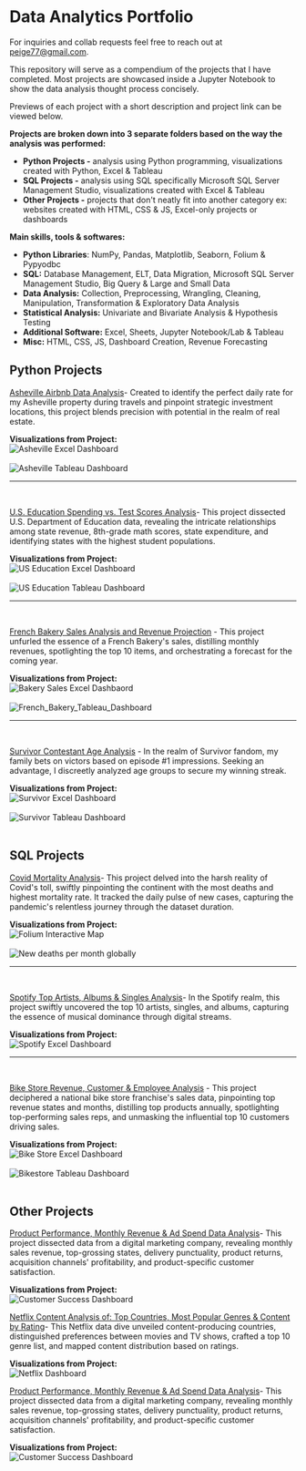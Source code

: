 # Data Analytics Portfolio

For inquiries and collab requests feel free to reach out at peige77@gmail.com.

This repository will serve as a compendium of the projects that I have completed. Most projects are showcased inside a Jupyter Notebook to show the data analysis thought process concisely.

Previews of each project with a short description and project link can be viewed below.

**Projects are broken down into 3 separate folders based on the way the analysis was performed:**
- **Python Projects -**  analysis using Python programming, visualizations created with Python, Excel & Tableau
- **SQL Projects -**  analysis using SQL specifically Microsoft SQL Server Management Studio, visualizations created with Excel & Tableau
- **Other Projects -** projects that don't neatly fit into another category ex: websites created with HTML, CSS & JS, Excel-only projects or dashboards

**Main skills, tools & softwares:**
- **Python Libraries**: NumPy, Pandas, Matplotlib, Seaborn, Folium & Pypyodbc
- **SQL:** Database Management, ELT, Data Migration, Microsoft SQL Server Management Studio, Big Query & Large and Small Data
- **Data Analysis:** Collection, Preprocessing, Wrangling, Cleaning, Manipulation, Transformation & Exploratory Data Analysis
- **Statistical Analysis:** Univariate and Bivariate Analysis & Hypothesis Testing
- **Additional Software:** Excel, Sheets, Jupyter Notebook/Lab & Tableau
- **Misc:** HTML, CSS, JS, Dashboard Creation, Revenue Forecasting

## Python Projects

[Asheville Airbnb Data Analysis](https://github.com/peige07/Analytics-Portfolio/tree/main/Python%20Projects/Asheville%20Airbnb%20Analysis)- Created to identify the perfect daily rate for my Asheville property during travels and pinpoint strategic investment locations, this project blends precision with potential in the realm of real estate.

**Visualizations from Project:**
<br>
![Asheville Excel Dashboard](https://github.com/peige07/Analytics-Portfolio/assets/136380370/03bc9623-8721-490a-8bfd-798a83f001e9)
<br>
<br>
![Asheville Tableau Dashboard](https://github.com/peige07/Analytics-Portfolio/assets/136380370/be776682-21b6-484e-9740-56773f235b97)
<br>
<hr>
<br>

[U.S. Education Spending vs. Test Scores Analysis](https://github.com/peige07/Analytics-Portfolio/tree/main/Python%20Projects/U.S.%20Education%20Spending%20vs.%20Test%20Scores%20Analysis)- This project dissected U.S. Department of Education data, revealing the intricate relationships among state revenue, 8th-grade math scores, state expenditure, and identifying states with the highest student populations.

**Visualizations from Project:**
<br>
![US Education Excel Dashboard](https://github.com/peige07/Analytics-Portfolio/assets/136380370/64670754-f26a-4533-804a-a210ccf3a5a2)
<br>
<br>
![US Education Tableau Dashboard](https://github.com/peige07/Analytics-Portfolio/assets/136380370/87dfcdcd-0154-421f-a0d5-b08760fb2c0d)
<br>
<hr>
<br>

[French Bakery Sales Analysis and Revenue Projection](https://github.com/peige07/Analytics-Portfolio/tree/main/Python%20Projects/French%20Bakery%20Sales%20Analysis) - This project unfurled the essence of a French Bakery's sales, distilling monthly revenues, spotlighting the top 10 items, and orchestrating a forecast for the coming year.

**Visualizations from Project:**
<br>
![Bakery Sales Excel Dashbaord](https://github.com/peige07/Analytics-Portfolio/assets/136380370/a8fe4257-e082-41c8-8995-5ec589cc178a)
<br>
<br>
![French_Bakery_Tableau_Dashboard](https://github.com/peige07/Analytics-Portfolio/assets/136380370/7cfcac7e-ad70-472f-8f1d-d5213328a35c)
<br>
<hr>
<br>

[Survivor Contestant Age Analysis](https://github.com/peige07/Analytics-Portfolio/tree/main/Python%20Projects/Survivor%20Contestant%20Age%20Analysis) - In the realm of Survivor fandom, my family bets on victors based on episode #1 impressions. Seeking an advantage, I discreetly analyzed age groups to secure my winning streak.

**Visualizations from Project:**
<br>
![Survivor Excel Dashboard](https://github.com/peige07/Analytics-Portfolio/assets/136380370/795fdc86-80ac-4816-b223-b0585979b6b4)
<br>
<br>
![Survivor Tableau Dashboard](https://github.com/peige07/Analytics-Portfolio/assets/136380370/0f6128a6-2e5d-4ccf-97bd-bfefec4e36cd)
<br>
<br>





## SQL Projects

[Covid Mortality Analysis](https://github.com/peige07/Analytics-Portfolio/tree/main/SQL%20Projects/Covid%20Mortality%20Analysis)- This project delved into the harsh reality of Covid's toll, swiftly pinpointing the continent with the most deaths and highest mortality rate. It tracked the daily pulse of new cases, capturing the pandemic's relentless journey through the dataset duration.

**Visualizations from Project:**
<br>
![Folium Interactive Map](https://github.com/peige07/Analytics-Portfolio/assets/136380370/f25be4d5-1e0a-4035-bba1-34b26654bb16)
<br>
<br>
![New deaths per month globally](https://github.com/peige07/Analytics-Portfolio/assets/136380370/bc1135bb-b016-4bb6-933c-233d127075c4)
<br>
<hr>
<br>

[Spotify Top Artists, Albums & Singles Analysis](https://github.com/peige07/Analytics-Portfolio/tree/main/SQL%20Projects/Spotify%20Top%20Artists%2C%20Albums%20%26%20Singles%20Analysis)- In the Spotify realm, this project swiftly uncovered the top 10 artists, singles, and albums, capturing the essence of musical dominance through digital streams.

**Visualizations from Project:**
<br>
![Spotify Excel Dashboard](https://github.com/peige07/Analytics-Portfolio/assets/136380370/36b4f638-af9a-48ff-bcb7-72508c52d077)
<br>
<hr>
<br>

[Bike Store Revenue, Customer & Employee Analysis](https://github.com/peige07/Analytics-Portfolio/tree/main/SQL%20Projects/Bike%20Store%20Revenue%2C%20Customer%20%26%20Employee%20Analysis) - 
This project deciphered a national bike store franchise's sales data, pinpointing top revenue states and months, distilling top products annually, spotlighting top-performing sales reps, and unmasking the influential top 10 customers driving sales.

**Visualizations from Project:**
<br>
![Bike Store Excel Dashboard](https://github.com/peige07/Analytics-Portfolio/assets/136380370/16b9c605-a562-43f6-9d80-c888aa4cb60e)
<br>
<br>
![Bikestore Tableau Dashboard](https://github.com/peige07/Analytics-Portfolio/assets/136380370/c04537b2-2b33-4bfe-8ea2-2093cd1a401e)
<br>
<br>

## Other Projects

[Product Performance, Monthly Revenue & Ad Spend Data Analysis](https://github.com/peige07/Analytics-Portfolio/tree/main/Other%20Projects/Product%2C%20Monthly%20Revenue%20%26%20Ad%20Spend%20Data%20Analysis)- This project dissected data from a digital marketing company, revealing monthly sales revenue, top-grossing states, delivery punctuality, product returns, acquisition channels' profitability, and product-specific customer satisfaction.

**Visualizations from Project:**
<br>
![Customer Success Dashboard](https://github.com/peige07/Analytics-Portfolio/assets/136380370/0bfb3dae-d905-4ed0-af52-32497a83f0e8)

[Netflix Content Analysis of: Top Countries, Most Popular Genres & Content by Rating](https://github.com/peige07/Analytics-Portfolio/tree/main/Other%20Projects/Product%2C%20Monthly%20Revenue%20%26%20Ad%20Spend%20Data%20Analysis)- This Netflix data dive unveiled content-producing countries, distinguished preferences between movies and TV shows, crafted a top 10 genre list, and mapped content distribution based on ratings.

**Visualizations from Project:**
<br>
![Netflix Dashboard](https://github.com/peige07/Analytics-Portfolio/assets/136380370/d3aa8ac3-9915-430b-b7a4-e8e38f2b0ab0)


[Product Performance, Monthly Revenue & Ad Spend Data Analysis](https://github.com/peige07/Analytics-Portfolio/tree/main/Other%20Projects/Product%2C%20Monthly%20Revenue%20%26%20Ad%20Spend%20Data%20Analysis)- This project dissected data from a digital marketing company, revealing monthly sales revenue, top-grossing states, delivery punctuality, product returns, acquisition channels' profitability, and product-specific customer satisfaction.

**Visualizations from Project:**
<br>
![Customer Success Dashboard](https://github.com/peige07/Analytics-Portfolio/assets/136380370/0bfb3dae-d905-4ed0-af52-32497a83f0e8)

